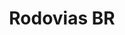 ---
layout: project
category: project
images: ["rodovias1.png", "rodovias2.png"]
work: "UX & UI design - Development."
title: "Rodovias BR"
desc: "Government project to show open data on accidents in highways in Brazil."
website: "http://rodovias.herokuapp.com"
cover: "rodoviaslogo.png"
class: "second"
link: "rodovias.html"
name: "rodovias"
---